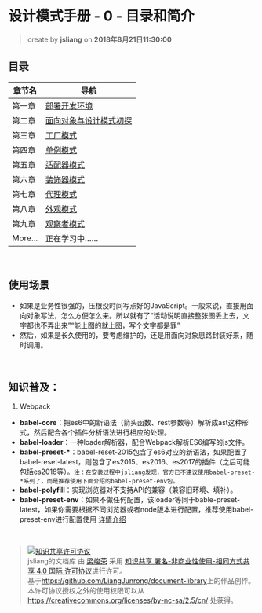 # 设计模式手册 - 0 - 目录和简介
> create by **jsliang** on **2018年8月21日11:30:00** 

## 目录
| 章节名  | 导航                                                   |
| ------- | ------------------------------------------------------ |
| 第一章  | [部署开发环境](./design-pattern-chapter1.md)           |
| 第二章  | [面向对象与设计模式初探](./design-pattern-chapter2.md) |
| 第三章  | [工厂模式](./design-pattern-chapter3.md)               |
| 第四章  | [单例模式](./design-pattern-chapter4.md)               |
| 第五章  | [适配器模式](./design-pattern-chapter5.md)             |
| 第六章  | [装饰器模式](./design-pattern-chapter6.md)             |
| 第七章  | [代理模式](./design-pattern-chapter7.md)             |
| 第八章  | [外观模式](./design-pattern-chapter8.md)             |
| 第九章  | [观察者模式](./design-pattern-chapter9.md)             |
| More... | 正在学习中……                                           |

<br>

## 使用场景
* 如果是业务性很强的，压根没时间写点好的JavaScript。一般来说，直接用面向对象写法，怎么方便怎么来。所以就有了“活动说明直接整张图丢上去，文字都也不弄出来”“能上图的就上图，写个文字都是罪”
* 然后，如果是长久使用的，要考虑维护的，还是用面向对象思路封装好来，随时调用。

<br> 

## 知识普及：  
1. Webpack
* **babel-core**：把es6中的新语法（箭头函数、rest参数等）解析成ast这种形式，然后配合各个插件分析语法进行相应的处理。
* **babel-loader**：一种loader解析器，配合Webpack解析ES6编写的js文件。
* **babel-preset-\***：babel-reset-2015包含了es6对应的新语法，如果配置了babel-reset-latest，则包含了es2015、es2016、es2017的插件（之后可能包括es2018等）。`注：在安装过程中jsliang发现，官方已不建议使用babel-preset-*系列了，而是推荐使用下面介绍的babel-preset-env包。`
* **babel-polyfill**：实现浏览器对不支持API的兼容（兼容旧环境、填补）。
* **babel-preset-env**：如果不做任何配置，该loader等同于bable-preset-latest，如果你需要根据不同浏览器或者node版本进行配置，推荐使用babel-preset-env进行配置使用 [详情介绍](https://segmentfault.com/a/1190000011639765)

<br>

> <a rel="license" href="http://creativecommons.org/licenses/by-nc-sa/4.0/"><img alt="知识共享许可协议" style="border-width:0" src="https://i.creativecommons.org/l/by-nc-sa/4.0/88x31.png" /></a><br /><span xmlns:dct="http://purl.org/dc/terms/" property="dct:title">jsliang的文档库</span> 由 <a xmlns:cc="http://creativecommons.org/ns#" href="https://github.com/LiangJunrong/document-library" property="cc:attributionName" rel="cc:attributionURL">梁峻荣</a> 采用 <a rel="license" href="http://creativecommons.org/licenses/by-nc-sa/4.0/">知识共享 署名-非商业性使用-相同方式共享 4.0 国际 许可协议</a>进行许可。<br />基于<a xmlns:dct="http://purl.org/dc/terms/" href="https://github.com/LiangJunrong/document-library" rel="dct:source">https://github.com/LiangJunrong/document-library</a>上的作品创作。<br />本许可协议授权之外的使用权限可以从 <a xmlns:cc="http://creativecommons.org/ns#" href="https://creativecommons.org/licenses/by-nc-sa/2.5/cn/" rel="cc:morePermissions">https://creativecommons.org/licenses/by-nc-sa/2.5/cn/</a> 处获得。
